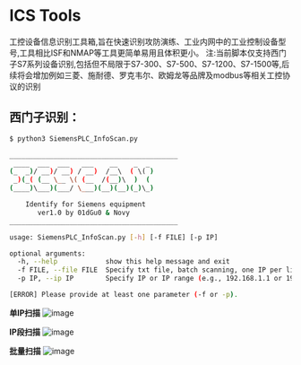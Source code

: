 # ICS Tools
工控设备信息识别工具箱,旨在快速识别攻防演练、工业内网中的工业控制设备型号,工具相比ISF和NMAP等工具更简单易用且体积更小。
注:当前脚本仅支持西门子S7系列设备识别,包括但不局限于S7-300、S7-500、S7-1200、S7-1500等,后续将会增加例如三菱、施耐德、罗克韦尔、欧姆龙等品牌及modbus等相关工控协议的识别
## 西门子识别：
```bash
$ python3 SiemensPLC_InfoScan.py

__________________________________________
 ____  ___  ___   ___    __    _  _
(_  _)/ __)/ __) / __)  /__\  ( \( )
 _)(_( (__ \__ \( (__  /(__)\  )  (
(____)\___)(___/ \___)(__)(__)(_)\_)

    Identify for Siemens equipment
       ver1.0 by 01dGu0 & Novy
__________________________________________

usage: SiemensPLC_InfoScan.py [-h] [-f FILE] [-p IP]

optional arguments:
  -h, --help            show this help message and exit
  -f FILE, --file FILE  Specify txt file, batch scanning, one IP per line
  -p IP, --ip IP        Specify IP or IP range (e.g., 192.168.1.1 or 192.168.1.0/24)

[ERROR] Please provide at least one parameter (-f or -p).
```
**单IP扫描**
![image](https://github.com/novysodope/ICscan/assets/45167857/b212686f-3c3a-4b20-a65d-3da1e447ee21)

**IP段扫描**
![image](https://github.com/novysodope/ICscan/assets/45167857/389b8dcc-591c-4427-944a-740b127ac856)

**批量扫描**
![image](https://github.com/novysodope/ICscan/assets/45167857/6ed95e72-80d6-436d-b981-8198219a128a)
